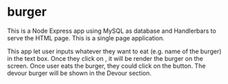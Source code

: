 # burger

This is a Node Express app using MySQL as database and Handlerbars to serve the HTML page.
This is a single page application. 

This app let user inputs whatever they want to eat (e.g. name of the burger) in the text box.
Once they click on <submit>, it will be render the burger on the screen.
Once user eats the burger, they could click on the <Devour> button. The devour burger will be shown in the Devour section.